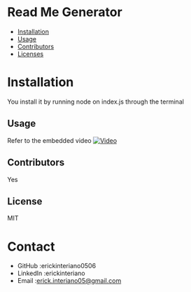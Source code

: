 # Read Me Generator
* [Installation](#installation)
* [Usage](#usage)
* [Contributors](#contributors)
* [Licenses](#licences)
# Installation
You install it by running node on index.js through the terminal

## Usage
Refer to the embedded video
[![Video](https://ch3302files.storage.live.com/y4pSb8fe9GPooIKyqHePM0d1XDxHbihzJoWtOUGgOfN2LE2nHrUq5XTnG4t3DARS748W69Se9JoWVohZpo8YLGFu66AS0TugzNWWVnaWNGKaHuIvWGUCKnxvczEwmjOpTd_Y_aKiv8KHO7d951XN6_Jp2qTlnwJ2leipJWVA74zLU2o0QwvrgqfoVpTarcXR2E8PG3otePedFfslWMXkviA8zB6K07j2v-KazJjrU3e82o/2021-03-09%20%284%29.png?psid=1&width=1588&height=894)](http://www.youtube.com/watch?v=JC9xbyCOtQg "Readme")
## Contributors
Yes
## License
MIT
    
# Contact
* GitHub :erickinteriano0506
* LinkedIn :erickinteriano
* Email :erick.interiano05@gmail.com